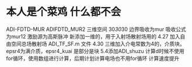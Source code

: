 # 本人是个菜鸡 什么都不会
ADI-FDTD-MUR
ADIFDTD_MUR2 三维空间 30*30*30 边界吸收为mur 吸收公式为mur12 激励源为高斯脉冲
新添加一维的，用于入射场散射场用的
4.27 加入自由空间总场散射场 ADI_TF_SF.m 文件
4.30 三维加入介电常数为4的，介质块。epsr4为满介质，epsr4_kuai 是部分是块
5.4添加ADI_shuzu 计算d时候不使用for循环，使用数组进行计算，后期计划计算电场也不用for循环 计算速度提升


